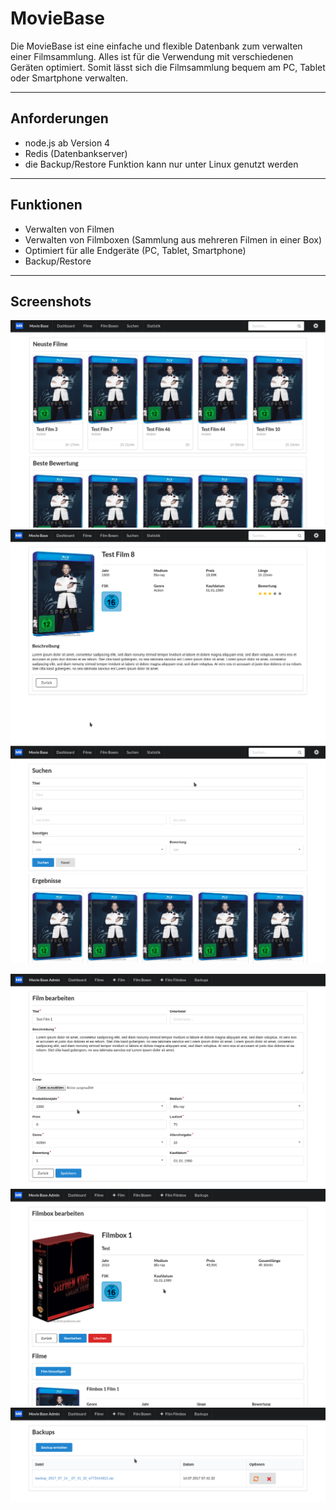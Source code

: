 # MovieBase

Die MovieBase ist eine einfache und flexible Datenbank zum verwalten einer Filmsammlung. Alles ist für die Verwendung mit verschiedenen Geräten optimiert. Somit lässt sich die Filmsammlung bequem am PC, Tablet oder Smartphone verwalten.

---
## Anforderungen


* node.js ab Version 4
* Redis (Datenbankserver)
* die Backup/Restore Funktion kann nur unter Linux genutzt werden

---
## Funktionen

* Verwalten von Filmen
* Verwalten von Filmboxen (Sammlung aus mehreren Filmen in einer Box)
* Optimiert für alle Endgeräte (PC, Tablet, Smartphone)
* Backup/Restore

---
## Screenshots

![](image/screen_01.png "Dashboard")
![](image/screen_02.png "Film ansicht")
![](image/screen_03.png "Suche")

![](image/screen_04.png "Film Formular")
![](image/screen_05.png "Filmbox verwaltung")
![](image/screen_06.png "Backup/Restore")